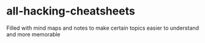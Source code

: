 # all-hacking-cheatsheets
Filled with mind maps and notes to make certain topics easier to understand and more memorable
